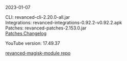 2023-01-07
  
CLI: revanced-cli-2.20.0-all.jar  
Integrations: revanced-integrations-0.92.2-v0.92.2.apk  
Patches: revanced-patches-2.153.0.jar  
[Patches Changelog](https://github.com/revanced/revanced-patches/releases/tag/v2.153.0)  

YouTube version: 17.49.37  

[revanced-magisk-module repo](https://github.com/j-hc/revanced-magisk-module)
